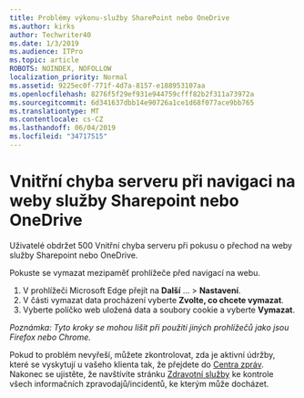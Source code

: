 ```yaml
---
title: Problémy výkonu-služby SharePoint nebo OneDrive
ms.author: kirks
author: Techwriter40
ms.date: 1/3/2019
ms.audience: ITPro
ms.topic: article
ROBOTS: NOINDEX, NOFOLLOW
localization_priority: Normal
ms.assetid: 9225ec0f-771f-4d7a-8157-e188953107aa
ms.openlocfilehash: 8276f5f29ef931e944759cfff82b2f311a73972a
ms.sourcegitcommit: 6d341637dbb14e90726a1ce1d68f077ace9bb765
ms.translationtype: MT
ms.contentlocale: cs-CZ
ms.lasthandoff: 06/04/2019
ms.locfileid: "34717515"
---
```

# <a name="internal-server-error-when-navigating-to-sharepoint-or-onedrive-sites"></a>Vnitřní chyba serveru při navigaci na weby služby Sharepoint nebo OneDrive

<p><span style="mso-bidi-font-family: Calibri; mso-bidi-theme-font: minor-latin;">Uživatelé obdržet 500 Vnitřní chyba serveru při pokusu o přechod na weby služby Sharepoint nebo OneDrive.</span></p> <p><span style="mso-bidi-font-family: Calibri; mso-bidi-theme-font: minor-latin;">Pokuste se vymazat mezipaměť prohlížeče před navigací na webu.</span></p> <ol> <li><span style="mso-bidi-font-family: Calibri; mso-bidi-theme-font: minor-latin;">V prohlížeči Microsoft Edge přejít na <strong>Další</strong> &hellip; &gt; <strong>Nastavení</strong>.</span></li> <li><span style="mso-bidi-font-family: Calibri; mso-bidi-theme-font: minor-latin;">V části vymazat data procházení vyberte <strong>Zvolte, co chcete vymazat</strong>.</span></li> <li><span style="mso-bidi-font-family: Calibri; mso-bidi-theme-font: minor-latin;">Vyberte políčko web uložená data a soubory cookie a vyberte <strong>Vymazat</strong>.</span></li> </ol> <p><em style="mso-bidi-font-style: normal;"><span style="mso-bidi-font-family: Calibri; mso-bidi-theme-font: minor-latin;">Poznámka: Tyto kroky se mohou lišit při použití jiných prohlížečů jako jsou Firefox nebo Chrome.</span></em></p> <p><span style="mso-bidi-font-family: Calibri; mso-bidi-theme-font: minor-latin;">Pokud to problém nevyřeší, můžete zkontrolovat, zda je aktivní údržby, které se vyskytují u vašeho klienta tak, že přejdete do <a href="https://portal.office.com/adminportal/home#/MessageCenter">Centra zpráv</a>. Nakonec se ujistěte, že navštívíte stránku <a href="https://portal.office.com/adminportal/home#/servicehealth">Zdravotní služby</a> ke kontrole všech informačních zpravodajů/incidentů, ke kterým může docházet.</span></p>

